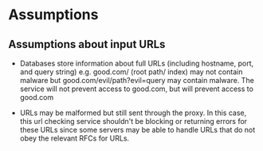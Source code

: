 # Assumptions

## Assumptions about input URLs
- Databases store information about full URLs (including hostname, port, and query string)
    e.g. good.com/ (root path/ index) may not contain malware
    but good.com/evil/path?evil=query may contain malware. 
    The service will not prevent access to good.com, but will prevent access to good.com

- URLs may be malformed but still sent through the proxy.
    In this case, this url checking service shouldn't be blocking or returning errors for these URLs since some servers may be able to handle URLs that do not obey the relevant RFCs for URLs.
